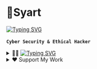 # 💫Syart

[![Typing SVG](https://readme-typing-svg.demolab.com?font=&size=25&pause=1000&color=F7F7F7&random=false&width=435&lines=Hobby+Software+Developer;Dream+Job%3A+Software+Developer;Work+hard+for+my+goal)]()

**`Cyber Security & Ethical Hacker`**

<details>
<summary> 👨‍💻 <a href="https://git.io/typing-svg"><img src="https://readme-typing-svg.demolab.com?font=Fira+Code&pause=1000&color=F7F7F7&random=false&width=435&lines=My+Journey" alt="Typing SVG" /></a> </summary>
My journey into coding and cybersecurity began with a fascination for coding at the age of 11. I started learning Python and quickly mastered its fundamentals. However, my interest shifted towards cybersecurity when I was 14 years old. I pursued an apprenticeship and further education in the field. During this time, I honed my skills in areas such as penetration testing and vulnerability assessment. My dedication to cybersecurity continued to grow as I delved deeper into the field, constantly pushing myself to learn and adapt to new challenges.
</details>


<details>
<summary> ♥️ Support My Work</summary>

If you find my projects helpful or valuable, consider supporting me by donating. Your contributions help me dedicate more time and effort to create and maintain open-source projects.

### Cryptocurrency Donations:
- **Bitcoin <img src="Bitcoin.png" alt="Bitcoin" width="20" height="20">:** `soon` 
- **Ethereum <img src="Ethereum.png" alt="Ethereum" width="20" height="20">:** `soon` 
- **Solana <img src="Sol.png" alt="Solana" width="20" height="20">:** `BFciMoUU5gqLpRXvRvrQUDaVGhKW5uDwEVmzZsefRb8C`

Thank you for your generosity!
</details>

